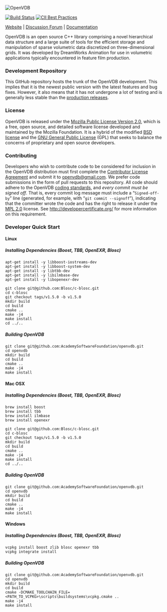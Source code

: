 ![OpenVDB](http://www.openvdb.org/images/openvdb_logo.png)

[![Build Status](https://travis-ci.org/AcademySoftwareFoundation/openvdb.svg?branch=master)](https://travis-ci.org/AcademySoftwareFoundation/openvdb)
[![CII Best Practices](https://bestpractices.coreinfrastructure.org/projects/2774/badge)](https://bestpractices.coreinfrastructure.org/projects/2774)

[Website](http://www.openvdb.org) |
[Discussion Forum](http://www.openvdb.org/forum) |
[Documentation](http://www.openvdb.org/documentation/)

OpenVDB is an open source C++ library comprising a novel hierarchical data structure and a large suite of tools for the efficient storage and manipulation of sparse volumetric data discretized on three-dimensional grids. It was developed by DreamWorks Animation for use in volumetric applications typically encountered in feature film production.


### Development Repository

This GitHub repository hosts the trunk of the OpenVDB development. This implies that it is the newest public version with the latest features and bug fixes. However, it also means that it has not undergone a lot of testing and is generally less stable than the [production releases](https://github.com/AcademySoftwareFoundation/openvdb/releases).


### License

OpenVDB is released under the [Mozilla Public License Version 2.0](https://www.mozilla.org/MPL/2.0/), which is a free, open source, and detailed software license developed and maintained by the Mozilla Foundation. It is a hybrid of the modified [BSD license](https://en.wikipedia.org/wiki/BSD_licenses#3-clause) and the [GNU General Public License](https://en.wikipedia.org/wiki/GNU_General_Public_License) (GPL) that seeks to balance the concerns of proprietary and open source developers.


### Contributing

Developers who wish to contribute code to be considered for inclusion in the OpenVDB distribution must first complete the [Contributor License Agreement](http://www.openvdb.org/download/OpenVDBContributorLicenseAgreement.pdf) and submit it to [openvdb@gmail.com](mailto:openvdb@gmail.com).  We prefer code submissions in the form of pull requests to this repository.  All code should adhere to the OpenVDB [coding standards](http://www.openvdb.org/documentation/doxygen/codingStyle.html), and _every commit must be signed off_.  That is, every commit log message must include a “`Signed-off-by`” line (generated, for example, with “`git commit --signoff`”), indicating that the committer wrote the code and has the right to release it under the [MPL 2.0](https://www.mozilla.org/MPL/2.0/) license. See http://developercertificate.org/ for more information on this requirement.


### Developer Quick Start

#### Linux
##### Installing Dependencies (Boost, TBB, OpenEXR, Blosc)

```
apt-get install -y libboost-iostreams-dev
apt-get install -y libboost-system-dev
apt-get install -y libtbb-dev
apt-get install -y libilmbase-dev
apt-get install -y libopenexr-dev
```
```
git clone git@github.com:Blosc/c-blosc.git
cd c-blosc
git checkout tags/v1.5.0 -b v1.5.0
mkdir build
cd build
cmake ..
make -j4
make install
cd ../..
```

##### Building OpenVDB
```
git clone git@github.com:AcademySoftwareFoundation/openvdb.git
cd openvdb
mkdir build
cd build
cmake ..
make -j4
make install
```
#### Mac OSX
##### Installing Dependencies (Boost, TBB, OpenEXR, Blosc)
```
brew install boost
brew install tbb
brew install ilmbase
brew install openexr
```
```
git clone git@github.com:Blosc/c-blosc.git
cd c-blosc
git checkout tags/v1.5.0 -b v1.5.0
mkdir build
cd build
cmake ..
make -j4
make install
cd ../..
```
##### Building OpenVDB
```
git clone git@github.com:AcademySoftwareFoundation/openvdb.git
cd openvdb
mkdir build
cd build
cmake ..
make -j4
make install
```
#### Windows
##### Installing Dependencies (Boost, TBB, OpenEXR, Blosc)
```
vcpkg install boost zlib blosc openexr tbb
vcpkg integrate install
```
##### Building OpenVDB
```
git clone git@github.com:AcademySoftwareFoundation/openvdb.git
cd openvdb
mkdir build
cd build
cmake -DCMAKE_TOOLCHAIN_FILE=<PATH_TO_VCPKG>\scripts\buildsystems\vcpkg.cmake ..
make -j4
make install
```
